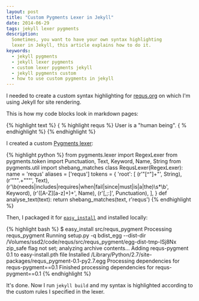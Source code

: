 ```yaml
---
layout: post
title: "Custom Pygments Lexer in Jekyll"
date: 2014-06-29
tags: jekyll lexer pygments
description:
  Sometimes, you want to have your own syntax highlighting
  lexer in Jekyll, this article explains how to do it.
keywords:
  - jekyll pygments
  - jekyll lexer pygments
  - custom lexer pygments jekyll
  - jekyll pygments custom
  - how to use custom pygments in jekyll
---
```


I needed to create a custom syntax highlighting
for [requs.org](http://www.requs.org)
on which I'm using Jekyll for site rendering.

This is how my code blocks look in markdown pages:

{% highlight text %}
{ % highlight requs %}
User is a "human being".
{ % endhighlight %}
{% endhighlight %}

I created a custom [Pygments lexer](http://pygments.org/docs/lexerdevelopment/):

<!--more-->

{% highlight python %}
from pygments.lexer import RegexLexer
from pygments.token import Punctuation, Text, Keyword, Name, String
from pygments.util import shebang_matches
class RequsLexer(RegexLexer):
  name = 'requs'
  aliases = ['requs']
  tokens = {
    'root': [
      (r'"[^"]+"', String),
      (r'""".+"""', Text),
      (r'\b(needs|includes|requires|when|fail|since|must|is|a|the)\s*\b', Keyword),
      (r'([A-Z][a-z]+)+', Name),
      (r'[,;:]', Punctuation),
    ],
  }
  def analyse_text(text):
    return shebang_matches(text, r'requs')
{% endhighlight %}

Then, I packaged it for [`easy_install`](https://pypi.python.org/pypi/setuptools)
and installed locally:

{% highlight bash %}
$ easy_install src/requs_pygment
Processing requs_pygment
Running setup.py -q bdist_egg --dist-dir /Volumes/ssd2/code/requs/src/requs_pygment/egg-dist-tmp-ISj8Nx
zip_safe flag not set; analyzing archive contents...
Adding requs-pygment 0.1 to easy-install.pth file
Installed /Library/Python/2.7/site-packages/requs_pygment-0.1-py2.7.egg
Processing dependencies for requs-pygment==0.1
Finished processing dependencies for requs-pygment==0.1
{% endhighlight %}

It's done. Now I run `jekyll build` and my syntax
is highlighted according to the custom rules I specified in the lexer.

